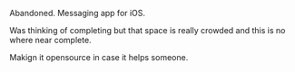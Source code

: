 
Abandoned.
Messaging app for iOS.

Was thinking of completing but that space is really crowded and this is no where near complete. 

Makign it opensource in case it helps someone.

